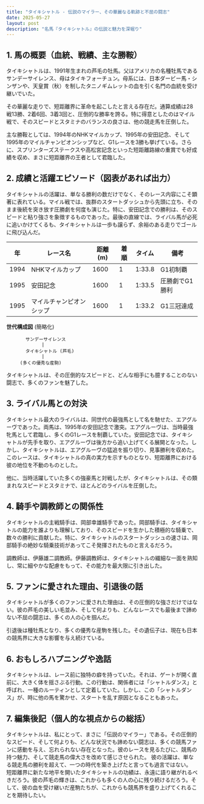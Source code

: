 ```yaml
---
title: "タイキシャトル - 伝説のマイラー、その華麗なる軌跡と不屈の闘志"
date: 2025-05-27
layout: post
description: "名馬『タイキシャトル』の伝説と魅力を深堀り"
---
```


## 1. 馬の概要（血統、戦績、主な勝鞍）

タイキシャトルは、1991年生まれの芦毛の牡馬。父はアメリカの名種牡馬であるサンデーサイレンス、母はタイキフォーチュン。母系には、日本ダービー馬・シンザンや、天皇賞（秋）を制したタニノギムレットの血を引く名門の血統を受け継いでいた。

その華麗な走りで、短距離界に革命を起こしたと言える存在だ。通算成績は28戦13勝、2着6回、3着3回と、圧倒的な勝率を誇る。特に得意としたのはマイル戦で、そのスピードとスタミナのバランスの良さは、他の競走馬を圧倒した。

主な勝鞍としては、1994年のNHKマイルカップ、1995年の安田記念、そして1995年のマイルチャンピオンシップなど、G1レースを3勝も挙げている。さらに、スプリンターズステークスや高松宮記念といった短距離路線の重賞でも好成績を収め、まさに短距離界の王者として君臨した。


## 2. 成績と活躍エピソード（図表があれば出力）

タイキシャトルの活躍は、単なる勝利の数だけでなく、そのレース内容にこそ顕著に表れている。マイル戦では、抜群のスタートダッシュから先頭に立ち、そのまま後続を突き放す圧勝劇を何度も演じた。特に、安田記念での勝利は、そのスピードと粘り強さを象徴するものであった。最後の直線では、ライバル馬が必死に追いかけてくるも、タイキシャトルは一歩も譲らず、余裕のある走りでゴールに飛び込んだ。

| 年 | レース名          | 距離(m) | 着順 | タイム       | 備考                               |
|---|-----------------|---------|-----|-------------|------------------------------------|
| 1994 | NHKマイルカップ   | 1600    | 1   | 1:33.8      | G1初制覇                               |
| 1995 | 安田記念         | 1600    | 1   | 1:33.5      | 圧勝劇でG1勝利                         |
| 1995 | マイルチャンピオンシップ | 1600    | 1   | 1:33.2      | G1三冠達成                               |


**世代構成図** (簡略化)

```
       サンデーサイレンス
             |
       タイキシャトル (芦毛)
             |
     (多くの優秀な産駒)
```

タイキシャトルは、その圧倒的なスピードと、どんな相手にも臆することのない闘志で、多くのファンを魅了した。


## 3. ライバル馬との対決

タイキシャトル最大のライバルは、同世代の最強馬として名を馳せた、エアグルーヴであった。両馬は、1995年の安田記念で激突。エアグルーヴは、当時最強牝馬として君臨し、多くのG1レースを制覇していた。安田記念では、タイキシャトルが先手を取り、エアグルーヴは後方から追い上げてくる展開となった。しかし、タイキシャトルは、エアグルーヴの猛追を振り切り、見事勝利を収めた。このレースは、タイキシャトルの真の実力を示すものとなり、短距離界における彼の地位を不動のものとした。

他に、当時活躍していた多くの強豪馬と対戦したが、タイキシャトルは、その類まれなスピードとスタミナで、ほとんどのライバルを圧倒した。


## 4. 騎手や調教師との関係性

タイキシャトルの主戦騎手は、岡部幸雄騎手であった。岡部騎手は、タイキシャトルの能力を誰よりも理解しており、そのスピードを生かした積極的な騎乗で、数々の勝利に貢献した。特に、タイキシャトルのスタートダッシュの速さは、岡部騎手の絶妙な騎乗技術があってこそ発揮されたものと言えるだろう。

調教師は、伊藤雄二調教師。伊藤調教師は、タイキシャトルの繊細な一面を熟知し、常に細やかな配慮をもって、その能力を最大限に引き出した。


## 5. ファンに愛された理由、引退後の話

タイキシャトルが多くのファンに愛された理由は、その圧倒的な強さだけではない。彼の芦毛の美しい毛並み、そして何よりも、どんなレースでも最後まで諦めない不屈の闘志は、多くの人の心を掴んだ。

引退後は種牡馬となり、多くの優秀な産駒を残した。その遺伝子は、現在も日本の競馬界に大きな影響を与え続けている。


## 6. おもしろハプニングや逸話

タイキシャトルは、レース前に独特の癖を持っていた。それは、ゲートが開く直前に、大きく体を揺さぶる行動。この行動は、関係者には「シャトルダンス」と呼ばれ、一種のルーティンとして定着していた。しかし、この「シャトルダンス」が、時に他の馬を驚かせ、スタートを乱す原因となることもあった。


## 7. 編集後記（個人的な視点からの総括）

タイキシャトルは、私にとって、まさに「伝説のマイラー」である。その圧倒的なスピード、そして何よりも、どんな状況でも諦めない闘志は、多くの競馬ファンに感動を与え、忘れられない存在となった。彼のレースを見るたびに、競馬の持つ魅力、そして競走馬の偉大さを改めて感じさせられた。  彼の活躍は、単なる競走馬の勝利を超えて、一つの時代を築き上げたと言っても過言ではない。  短距離界に新たな地平を開いたタイキシャトルの功績は、永遠に語り継がれるべきだろう。彼の芦毛の輝きは、これからも多くの人の心に残り続けるだろう。そして、彼の血を受け継いだ産駒たちが、これからも競馬界を盛り上げてくれることを期待したい。
